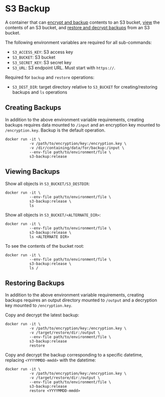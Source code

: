 S3 Backup
=========

A container that can [encrypt and backup](#creating-backups) contents to an S3 bucket,
[view](#viewing-backups) the contents of an S3 bucket,
and [restore and decrypt backups](#restoring-backups) from an S3 bucket.

The following environment variables are required for all sub-commands:

- `S3_ACCESS_KEY`: S3 access key
- `S3_BUCKET`: S3 bucket
- `S3_SECRET_KEY`: S3 secret key
- `S3_URL`: S3 endpoint URL. Must start with `https://`.

Required for `backup` and `restore` operations:

- `S3_DEST_DIR`: target directory relative to `S3_BUCKET` for creating/restoring backups and `ls` operations


Creating Backups
----------------

In addition to the above environment variable requirements,
creating backups requires data mounted to `/input` and an encryption key mounted to `/encryption.key`.
Backup is the default operation.

```
docker run -it \
           -v /path/to/encryption/key:/encryption.key \
           -v /dir/containing/data/for/backup:/input \
           --env-file path/to/environment/file \
           s3-backup:release
```

Viewing Backups
---------------

Show all objects in `S3_BUCKET/S3_DESTDIR`:

```
docker run -it \
           --env-file path/to/environment/file \
           s3-backup:release \
           ls
```

Show all objects in `S3_BUCKET/<ALTERNATE_DIR>`:

```
docker run -it \
           --env-file path/to/environment/file \
           s3-backup:release \
           ls <ALTERNATE DIR>
```

To see the contents of the bucket root:

```
docker run -it \
           --env-file path/to/environment/file \
           s3-backup:release \
           ls /
```

Restoring Backups
-----------------

In addition to the above environment variable requirements,
creating backups requires an output directory mounted to `/output` and a decryption key mounted to `/encryption.key`.

Copy and decrypt the latest backup:

```
docker run -it \
           -v /path/to/encryption/key:/encryption.key \
           -v /target/restore/dir:/output \
           --env-file path/to/environment/file \
           s3-backup:release
           restore
```

Copy and decrypt the backup corresponding to a specific datetime, replacing `<YYYYMMDD-mmdd>` with the datetime:

```
docker run -it \
           -v /path/to/encryption/key:/encryption.key \
           -v /target/restore/dir:/output \
           --env-file path/to/environment/file \
           s3-backup:release
           restore <YYYYMMDD-mmdd>
```
